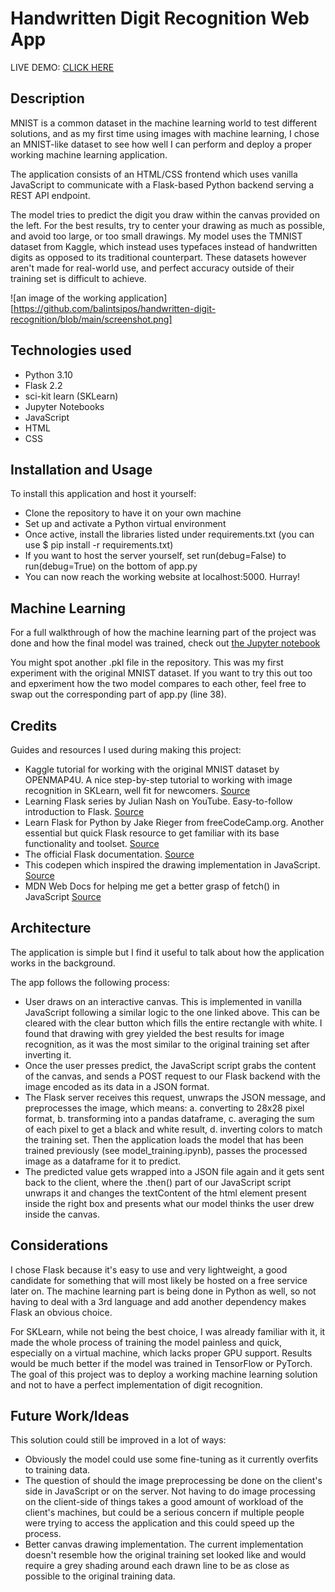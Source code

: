 # Handwritten Digit Recognition Web App

LIVE DEMO: [CLICK HERE](https://balintsipos.pythonanywhere.com/)

## Description

MNIST is a common dataset in the machine learning world to test different solutions, and as my first time using images with machine learning, I chose an MNIST-like dataset to see how well I can perform and deploy a proper working machine learning application.

The application consists of an HTML/CSS frontend which uses vanilla JavaScript to communicate with a Flask-based Python backend serving a REST API endpoint.

The model tries to predict the digit you draw within the canvas provided on the left. For the best results, try to center your drawing as much as possible, and avoid too large, or too small drawings. My model uses the TMNIST dataset from Kaggle, which instead uses typefaces instead of handwritten digits as opposed to its traditional counterpart. These datasets however aren't made for real-world use, and perfect accuracy outside of their training set is difficult to achieve. 

![an image of the working application][https://github.com/balintsipos/handwritten-digit-recognition/blob/main/screenshot.png]

## Technologies used

- Python 3.10
- Flask 2.2
- sci-kit learn (SKLearn)
- Jupyter Notebooks
- JavaScript
- HTML
- CSS

## Installation and Usage

To install this application and host it yourself:

- Clone the repository to have it on your own machine
- Set up and activate a Python virtual environment
- Once active, install the libraries listed under requirements.txt (you can use $ pip install -r requirements.txt)
- If you want to host the server yourself, set run(debug=False) to run(debug=True) on the bottom of app.py
- You can now reach the working website at localhost:5000. Hurray!

## Machine Learning

For a full walkthrough of how the machine learning part of the project was done and how the final model was trained, check out [the Jupyter notebook](https://github.com/balintsipos/handwritten-digit-recognition/blob/main/screenshot.png)

You might spot another .pkl file in the repository. This was my first experiment with the original MNIST dataset. If you want to try this out too and epxeriment how the two model compares to each other, feel free to swap out the corresponding part of app.py (line 38).

## Credits

Guides and resources I used during making this project:

- Kaggle tutorial for working with the original MNIST dataset by OPENMAP4U. A nice step-by-step tutorial to working with image recognition in SKLearn, well fit for newcomers. [Source](https://www.kaggle.com/code/gainknowledge/mnist-scikit-learn-tutorial/notebook)
- Learning Flask series by Julian Nash on YouTube. Easy-to-follow introduction to Flask. [Source](https://www.youtube.com/watch?v=BUmUV8YOzgM&list=PLF2JzgCW6-YY_TZCmBrbOpgx5pSNBD0_L)
- Learn Flask for Python by Jake Rieger from freeCodeCamp.org. Another essential but quick Flask resource to get familiar with its base functionality and toolset. [Source](https://www.youtube.com/watch?v=Z1RJmh_OqeA)
- The official Flask documentation. [Source](https://flask.palletsprojects.com/en/2.2.x/)
- This codepen which inspired the drawing implementation in JavaScript. [Source](https://codepen.io/w2sw2sw2s/pen/VLKEdq)
- MDN Web Docs for helping me get a better grasp of fetch() in JavaScript [Source](https://developer.mozilla.org/en-US/docs/Web/API/Fetch_API/Using_Fetch)

## Architecture

The application is simple but I find it useful to talk about how the application works in the background.

The app follows the following process:
- User draws on an interactive canvas. This is implemented in vanilla JavaScript following a similar logic to the one linked above. This can be cleared with the clear button which fills the entire rectangle with white. I found that drawing with grey yielded the best results for image recognition, as it was the most similar to the original training set after inverting it.
- Once the user presses predict, the JavaScript script grabs the content of the canvas, and sends a POST request to our Flask backend with the image encoded as its data in a JSON format.
- The Flask server receives this request, unwraps the JSON message, and preprocesses the image, which means: a. converting to 28x28 pixel format, b. transforming into a pandas dataframe, c. averaging the sum of each pixel to get a black and white result, d. inverting colors to match the training set. Then the application loads the model that has been trained previously (see model_training.ipynb), passes the processed image as a dataframe for it to predict.
- The predicted value gets wrapped into a JSON file again and it gets sent back to the client, where the .then() part of our JavaScript script unwraps it and changes the textContent of the html element present inside the right box and presents what our model thinks the user drew inside the canvas.

## Considerations

I chose Flask because it's easy to use and very lightweight, a good candidate for something that will most likely be hosted on a free service later on. The machine learning part is being done in Python as well, so not having to deal with a 3rd language and add another dependency makes Flask an obvious choice.

For SKLearn, while not being the best choice, I was already familiar with it, it made the whole process of training the model painless and quick, especially on a virtual machine, which lacks proper GPU support. Results would be much better if the model was trained in TensorFlow or PyTorch. The goal of this project was to deploy a working machine learning solution and not to have a perfect implementation of digit recognition.

## Future Work/Ideas

This solution could still be improved in a lot of ways:

- Obviously the model could use some fine-tuning as it currently overfits to training data.
- The question of should the image preprocessing be done on the client's side in JavaScript or on the server. Not having to do image processing on the client-side of things takes a good amount of workload of the client's machines, but could be a serious concern if multiple people were trying to access the application and this could speed up the process.
- Better canvas drawing implementation. The current implementation doesn't resemble how the original training set looked like and would require a grey shading around each drawn line to be as close as possible to the original training data.